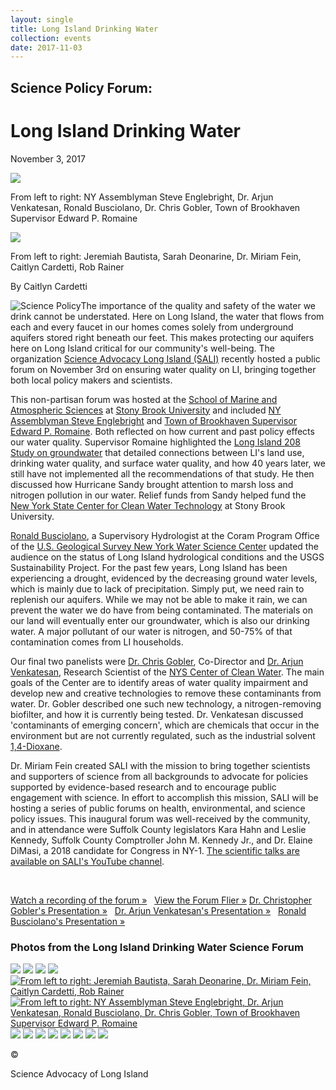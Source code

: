 ```yaml
---
layout: single
title: Long Island Drinking Water
collection: events
date: 2017-11-03
---
```


Science Policy Forum:
---------------------

Long Island Drinking Water
==========================

November 3, 2017

![](/assets/images/events/science-policy/water/science-policy-water-hero.png)

From left to right: NY Assemblyman Steve Englebright, Dr. Arjun Venkatesan, Ronald Busciolano, Dr. Chris Gobler, Town of Brookhaven Supervisor Edward P. Romaine

![](/assets/images/events/science-policy/water/science-policy-water-hero2.png)

From left to right: Jeremiah Bautista, Sarah Deonarine, Dr. Miriam Fein, Caitlyn Cardetti, Rob Rainer

By Caitlyn Cardetti

![Science Policy](/assets/images/events/science-policy/water/science-policy-water.png)The importance of the quality and safety of the water we drink cannot be understated. Here on Long Island, the water that flows from each and every faucet in our homes comes solely from underground aquifers stored right beneath our feet. This makes protecting our aquifers here on Long Island critical for our community's well-being. The organization [Science Advocacy Long Island (SALI)](/) recently hosted a public forum on November 3rd on ensuring water quality on LI, bringing together both local policy makers and scientists.

This non-partisan forum was hosted at the [School of Marine and Atmospheric Sciences](https://www.somas.stonybrook.edu/) at [Stony Brook University](http://www.stonybrook.edu/) and included [NY Assemblyman Steve Englebright](http://assembly.state.ny.us/mem/Steve-Englebright) and [Town of Brookhaven Supervisor Edward P. Romaine](https://www.brookhavenny.gov/Elected-Officials/Supervisor). Both reflected on how current and past policy effects our water quality. Supervisor Romaine highlighted the [Long Island 208 Study on groundwater](https://www.brookhavenny.gov/portals/0/documents/planning/LI%20208%20Study/Long%20Island%20208%20Study.pdf) that detailed connections between LI's land use, drinking water quality, and surface water quality, and how 40 years later, we still have not implemented all the recommendations of that study. He then discussed how Hurricane Sandy brought attention to marsh loss and nitrogen pollution in our water. Relief funds from Sandy helped fund the [New York State Center for Clean Water Technology](http://www.stonybrook.edu/cleanwater/) at Stony Brook University.

[Ronald Busciolano](https://www.usgs.gov/staff-profiles/ronald-busciolano), a Supervisory Hydrologist at the Coram Program Office of the [U.S. Geological Survey New York Water Science Center](https://www.usgs.gov/centers/ny-water) updated the audience on the status of Long Island hydrological conditions and the USGS Sustainability Project. For the past few years, Long Island has been experiencing a drought, evidenced by the decreasing ground water levels, which is mainly due to lack of precipitation. Simply put, we need rain to replenish our aquifers. While we may not be able to make it rain, we can prevent the water we do have from being contaminated. The materials on our land will eventually enter our groundwater, which is also our drinking water. A major pollutant of our water is nitrogen, and 50-75% of that contamination comes from LI households.

Our final two panelists were [Dr. Chris Gobler](https://www.somas.stonybrook.edu/people/faculty/christopher-gobler/), Co-Director and [Dr. Arjun Venkatesan](http://www.stonybrook.edu/commcms/civileng/people/_faculty/venkatesanarjun), Research Scientist of the [NYS Center of Clean Water](http://www.stonybrook.edu/cleanwater/). The main goals of the Center are to identify areas of water quality impairment and develop new and creative technologies to remove these contaminants from water. Dr. Gobler described one such new technology, a nitrogen-removing biofilter, and how it is currently being tested. Dr. Venkatesan discussed 'contaminants of emerging concern', which are chemicals that occur in the environment but are not currently regulated, such as the industrial solvent [1,4-Dioxane](https://en.wikipedia.org/wiki/1,4-Dioxane).

Dr. Miriam Fein created SALI with the mission to bring together scientists and supporters of science from all backgrounds to advocate for policies supported by evidence-based research and to encourage public engagement with science. In effort to accomplish this mission, SALI will be hosting a series of public forums on health, environmental, and science policy issues. This inaugural forum was well-received by the community, and in attendance were Suffolk County legislators Kara Hahn and Leslie Kennedy, Suffolk County Comptroller John M. Kennedy Jr., and Dr. Elaine DiMasi, a 2018 candidate for Congress in NY-1. [The scientific talks are available on SALI's YouTube channel](https://www.youtube.com/channel/UCenQnnpxJDQncPzn0jq9yEQ/videos).

 

[Watch a recording of the forum »](https://www.youtube.com/watch?v=vP4Qp5rWc-k)   [View the Forum Flier »](/assets/images/events/science-policy/water/science-policy-water-flier.pdf)
 [Dr. Christopher Gobler's Presentation »](https://www.youtube.com/watch?v=vP4Qp5rWc-k)   [Dr. Arjun Venkatesan's Presentation »](https://www.youtube.com/watch?v=3_6YG5FTaq8)   [Ronald Busciolano's Presentation »](https://www.youtube.com/watch?v=JmOy2X7eQBE)

### Photos from the Long Island Drinking Water Science Forum

[![](/assets/images/events/science-policy/water/thumb/sali-water-002.png)](/assets/images/events/science-policy/water/sali-water-002.png) [![](/assets/images/events/science-policy/water/thumb/sali-water-004.png)](/assets/images/events/science-policy/water/sali-water-004.png) [![](/assets/images/events/science-policy/water/thumb/sali-water-006.png)](/assets/images/events/science-policy/water/sali-water-006.png) [![](/assets/images/events/science-policy/water/thumb/sali-water-008.png)](/assets/images/events/science-policy/water/sali-water-008.png) [![From left to right: Jeremiah Bautista, Sarah Deonarine, Dr. Miriam Fein, Caitlyn Cardetti, Rob Rainer](/assets/images/events/science-policy/water/thumb/sali-water-010.png "alt=")](/assets/images/events/science-policy/water/sali-water-010.png) [![From left to right: NY Assemblyman Steve Englebright, Dr. Arjun Venkatesan, Ronald Busciolano, Dr. Chris Gobler, Town of Brookhaven Supervisor Edward P. Romaine](/assets/images/events/science-policy/water/thumb/sali-water-011.png "From left to right: NY Assemblyman Steve Englebright, Dr. Arjun Venkatesan, Ronald Busciolano, Dr. Chris Gobler, Town of Brookhaven Supervisor Edward P. Romaine")](/assets/images/events/science-policy/water/sali-water-011.png) [![](/assets/images/events/science-policy/water/thumb/sali-water-012.png)](/assets/images/events/science-policy/water/sali-water-012.png) [![](/assets/images/events/science-policy/water/thumb/sali-water-016.png)](/assets/images/events/science-policy/water/sali-water-016.png) [![](/assets/images/events/science-policy/water/thumb/sali-water-017.png)](/assets/images/events/science-policy/water/sali-water-017.png) [![](/assets/images/events/science-policy/water/thumb/sali-water-020.png)](/assets/images/events/science-policy/water/sali-water-020.png) [![](/assets/images/events/science-policy/water/thumb/sali-water-023.png)](/assets/images/events/science-policy/water/sali-water-023.png) [![](/assets/images/events/science-policy/water/thumb/sali-water-025.png)](/assets/images/events/science-policy/water/sali-water-025.png) [![](/assets/images/events/science-policy/water/thumb/sali-water-026.png)](/assets/images/events/science-policy/water/sali-water-026.png) [![](/assets/images/events/science-policy/water/thumb/sali-water-032.png)](/assets/images/events/science-policy/water/sali-water-032.png)

©

Science Advocacy of Long Island

[](mailto:scienceadvocacyli@gmail.com "Email Us") [](https://www.facebook.com/SciAdvLI "Find Us on Facebook") [](https://twitter.com/SciAdvLI/ "Follow Us on Twitter") [](https://www.youtube.com/channel/UCenQnnpxJDQncPzn0jq9yEQ "Watch Us on YouTube") [](https://www.instagram.com/sciadvli/ "Follow Us on Twitter")
